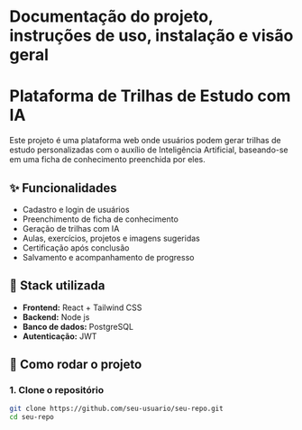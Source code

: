 # Documentação do projeto, instruções de uso, instalação e visão geral


# Plataforma de Trilhas de Estudo com IA

Este projeto é uma plataforma web onde usuários podem gerar trilhas de estudo personalizadas com o auxílio de Inteligência Artificial, baseando-se em uma ficha de conhecimento preenchida por eles.

## ✨ Funcionalidades

- Cadastro e login de usuários
- Preenchimento de ficha de conhecimento
- Geração de trilhas com IA
- Aulas, exercícios, projetos e imagens sugeridas
- Certificação após conclusão
- Salvamento e acompanhamento de progresso

## 🧠 Stack utilizada

- **Frontend:** React + Tailwind CSS
- **Backend:** Node js
- **Banco de dados:** PostgreSQL
- **Autenticação:** JWT

## 🚀 Como rodar o projeto

### 1. Clone o repositório

```bash
git clone https://github.com/seu-usuario/seu-repo.git
cd seu-repo

